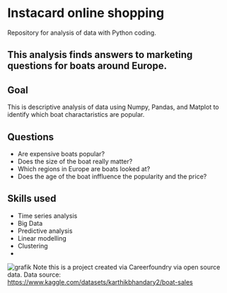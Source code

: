 
# Instacard online shopping
Repository for analysis of data with Python coding.

## This analysis finds answers to marketing questions for boats around Europe.
## Goal
This is descriptive analysis of data using Numpy, Pandas, and Matplot to identify which boat charactaristics are popular.

## Questions
* Are expensive boats popular?
* Does the size of the boat really matter?
* Which regions in Europe are boats looked at?
* Does the age of the boat inffluence the popularity and the price?

## Skills used

* Time series analysis
* Big Data
* Predictive analysis
* Linear modelling
* Clustering
* 
![grafik](https://github.com/BarendBester/Marketing-methods-for-Boats-data-with-Python/assets/121133689/2b89676b-3fe1-4b5d-b7fd-3ce7d3660cd9)
Note this is a project created via Careerfoundry via open source data.
Data source: https://www.kaggle.com/datasets/karthikbhandary2/boat-sales

